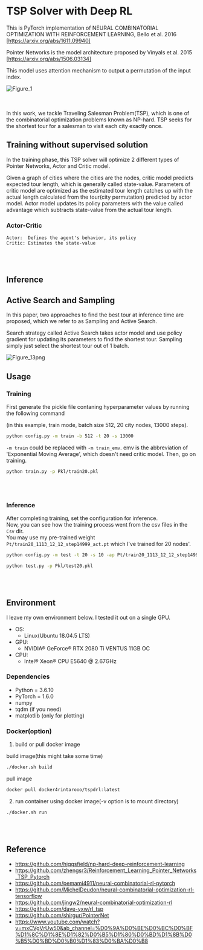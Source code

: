 # TSP Solver with Deep RL
This is PyTorch implementation of NEURAL COMBINATORIAL OPTIMIZATION WITH REINFORCEMENT LEARNING, Bello et al. 2016
[https://arxiv.org/abs/1611.09940]
  
Pointer Networks is the model architecture proposed by Vinyals et al. 2015
[https://arxiv.org/abs/1506.03134]
  
This model uses attention mechanism to output a permutation of the input index.


![Figure_1](https://user-images.githubusercontent.com/51239551/99033373-17e79900-25be-11eb-83c3-c7f4ce50c2be.png)

<br><br>
In this work, we tackle Traveling Salesman Problem(TSP), which is one of the combinatorial optimization problems known as NP-hard. TSP seeks for the shortest tour for a salesman to visit each city exactly once.

## Training without supervised solution

In the training phase, this TSP solver will optimize 2 different types of Pointer Networks, Actor and Critic model. 

Given a graph of cities where the cities are the nodes, critic model predicts expected tour length, which is generally called state-value. Parameters of critic model are optimized as the estimated tour length catches up with the actual length calculated from the tour(city permutation) predicted by actor model. Actor model updates its policy parameters with the value called advantage which subtracts state-value from the actual tour length.

### Actor-Critic
``` 
Actor:  Defines the agent's behavior, its policy
Critic: Estimates the state-value 
```

<br><br>

## Inference
## Active Search and Sampling
In this paper, two approaches to find the best tour at inference time are proposed, which we refer to as Sampling and Active Search. 

Search strategy called Active Search takes actor model and use policy gradient for updating its parameters to find the shortest tour. Sampling simply just select the shortest tour out of 1 batch.

![Figure_13png](https://user-images.githubusercontent.com/51239551/82798619-bae31400-9eb3-11ea-9cf4-59f1c0a49a88.png)


## Usage

### Training

First generate the pickle file contaning hyperparameter values by running the following command  

(in this example, train mode, batch size 512, 20 city nodes, 13000 steps).

```bash
python config.py -m train -b 512 -t 20 -s 13000
```
`-m train` could be replaced with `-m train_emv`. emv is the abbreviation of 'Exponential Moving Average', which doesn't need critic model. Then, go on training.
```bash
python train.py -p Pkl/train20.pkl
```  
<br><br>

### Inference
After completing training, set the configuration for inference.  
Now, you can see how the training process went from the csv files in the `Csv` dir.  
You may use my pre-trained weight `Pt/train20_1113_12_12_step14999_act.pt` which I've trained for 20 nodes'.
```bash
python config.py -m test -t 20 -s 10 -ap Pt/train20_1113_12_12_step14999_act.pt --islogger --seed 123
```
```bash
python test.py -p Pkl/test20.pkl
```
<br><br>

## Environment
I leave my own environment below. I tested it out on a single GPU.
* OS:
	* Linux(Ubuntu 18.04.5 LTS) 
* GPU:
	* NVIDIA® GeForce® RTX 2080 Ti VENTUS 11GB OC
* CPU:
	* Intel® Xeon® CPU E5640 @ 2.67GHz

### Dependencies
* Python = 3.6.10
* PyTorch = 1.6.0
* numpy
* tqdm (if you need)
* matplotlib (only for plotting)

### Docker(option)
1. build or pull docker image

build image(this might take some time)
```bash
./docker.sh build
```
pull image
```bash
docker pull docker4rintarooo/tspdrl:latest
```

2. run container using docker image(-v option is to mount directory)
```bash
./docker.sh run
```
<br><br>

## Reference
* https://github.com/higgsfield/np-hard-deep-reinforcement-learning
* https://github.com/zhengsr3/Reinforcement_Learning_Pointer_Networks_TSP_Pytorch
* https://github.com/pemami4911/neural-combinatorial-rl-pytorch
* https://github.com/MichelDeudon/neural-combinatorial-optimization-rl-tensorflow
* https://github.com/jingw2/neural-combinatorial-optimization-rl
* https://github.com/dave-yxw/rl_tsp
* https://github.com/shirgur/PointerNet
* https://www.youtube.com/watch?v=mxCVgVrUw50&ab_channel=%D0%9A%D0%BE%D0%BC%D0%BF%D1%8C%D1%8E%D1%82%D0%B5%D1%80%D0%BD%D1%8B%D0%B5%D0%BD%D0%B0%D1%83%D0%BA%D0%B8
